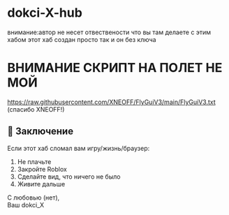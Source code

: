 # dokci-X-hub
внимание:автор не несет отвествености  что вы там делаете с этим хабом этот хаб создан просто так и он без ключа 
# ВНИМАНИЕ СКРИПТ НА ПОЛЕТ НЕ МОЙ
https://raw.githubusercontent.com/XNEOFF/FlyGuiV3/main/FlyGuiV3.txt
(спасибо XNEOFF!)
## 🎉 Заключение
Если этот хаб сломал вам игру/жизнь/браузер:
1. Не плачьте
2. Закройте Roblox
3. Сделайте вид, что ничего не было
4. Живите дальше

С любовью (нет),  
Ваш dokci_X
